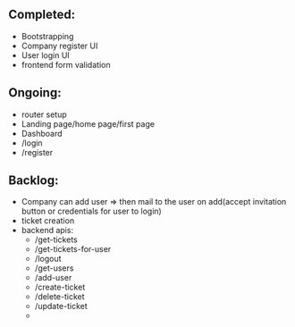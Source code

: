 ## Completed:

- Bootstrapping
- Company register UI
- User login UI
- frontend form validation

## Ongoing:

- router setup
- Landing page/home page/first page
- Dashboard
- /login
- /register

## Backlog:

- Company can add user => then mail to the user on add(accept invitation button or credentials for user to login)
- ticket creation
- backend apis:
  - /get-tickets
  - /get-tickets-for-user
  - /logout
  - /get-users
  - /add-user
  - /create-ticket
  - /delete-ticket
  - /update-ticket
  -
